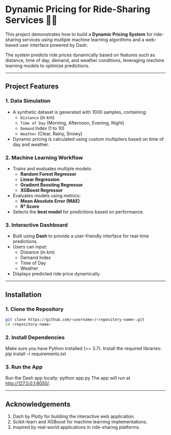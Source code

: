 # Dynamic Pricing for Ride-Sharing Services 🚗💸

This project demonstrates how to build a **Dynamic Pricing System** for ride-sharing services using multiple machine learning algorithms and a web-based user interface powered by Dash. 

The system predicts ride prices dynamically based on features such as distance, time of day, demand, and weather conditions, leveraging machine learning models to optimize predictions.

---

## **Project Features**

### **1. Data Simulation**
- A synthetic dataset is generated with 1000 samples, containing:
  - `Distance` (in km)
  - `Time of Day` (Morning, Afternoon, Evening, Night)
  - `Demand` Index (1 to 10)
  - `Weather` (Clear, Rainy, Snowy)
- Dynamic pricing is calculated using custom multipliers based on time of day and weather.

### **2. Machine Learning Workflow**
- Trains and evaluates multiple models:
  - **Random Forest Regressor**
  - **Linear Regression**
  - **Gradient Boosting Regressor**
  - **XGBoost Regressor**
- Evaluates models using metrics:
  - **Mean Absolute Error (MAE)**
  - **R² Score**
- Selects the **best model** for predictions based on performance.

### **3. Interactive Dashboard**
- Built using **Dash** to provide a user-friendly interface for real-time predictions.
- Users can input:
  - Distance (in km)
  - Demand Index
  - Time of Day
  - Weather
- Displays predicted ride price dynamically.

---

## **Installation**

### **1. Clone the Repository**
```bash
git clone https://github.com/<username>/<repository-name>.git
cd <repository-name>
```
### **2. Install Dependencies**
Make sure you have Python installed (>= 3.7). 
Install the required libraries:
pip install -r requirements.txt
### **3. Run the App**
Run the Dash app locally:
python app.py
The app will run at http://127.0.0.1:8050/.

----
## Acknowledgements
1. Dash by Plotly for building the interactive web application.
2. Scikit-learn and XGBoost for machine learning implementations.
3. Inspired by real-world applications in ride-sharing platforms.
